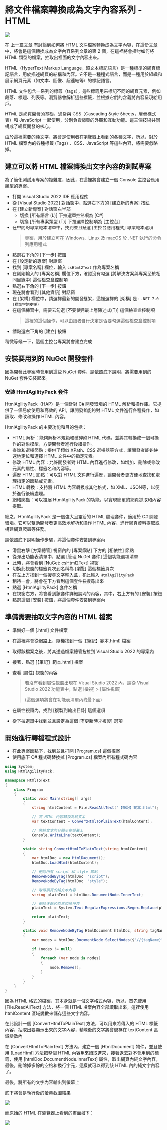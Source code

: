 # 將文件檔案轉換成為文字內容系列 - HTML 

![](../Images/X2023-9948.png)

在 [上一篇文章](https://csharpkh.blogspot.com/2023/05/CSharp-Net-Convert-Document-To-Text-HTML.html) 有討論到如何將 HTML 文件檔案轉換成為文字內容，在這份文章中，將會是這個轉換成為文字內容系列文章的第 2 個，在這裡將會探討如何將 HTML 類型的檔案，抽取出裡面的文字內容出來。

HTML（HyperText Markup Language，超文本標記語言）是一種標準的網頁標記語言，用於描述網頁的結構和內容。它不是一種程式語言，而是一種用於組織和展示網頁元素（如文本、圖像、超連結等）的標記語言。

HTML 文件包含一系列的標籤（tags），這些標籤用來標記不同的網頁元素，例如段落、標題、列表等。瀏覽器會解析這些標籤，並根據它們的含義將內容呈現給用戶。

HTML 是網頁開發的基礎，通常與 CSS（Cascading Style Sheets，層疊樣式表）和 JavaScript 一起使用，分別負責網頁的外觀和互動功能。這三個技術共同構成了網頁開發的核心。

由於這裡需要的純文字，將會是使用者在瀏覽器上看到的各種文字，所以，對於 HTML 檔案內的各種標籤 (Tags) 、CSS、JavaScript 等這些內容，將需要忽略掉。

## 建立可以將 HTML 檔案轉換出文字內容的測試專案

為了簡化測試用專案的複雜度，因此，在這裡將會建立一個 Console 主控台應用類型的專案。

* 打開 Visual Studio 2022 IDE 應用程式
* 從 [Visual Studio 2022] 對話窗中，點選右下方的 [建立新的專案] 按鈕
* 在 [建立新專案] 對話窗右半部
  * 切換 [所有語言 (L)] 下拉選單控制項為 [C#]
  * 切換 [所有專案類型 (T)] 下拉選單控制項為 [主控台]
* 在中間的專案範本清單中，找到並且點選 [主控台應用程式] 專案範本選項
  > 專案，用於建立可在 Windows、Linux 及 macOS 於 .NET 執行的命令列應用程式
* 點選右下角的 [下一步] 按鈕
* 在 [設定新的專案] 對話窗
* 找到 [專案名稱] 欄位，輸入 `csHtml2Text` 作為專案名稱
* 在剛剛輸入的 [專案名稱] 欄位下方，確認沒有勾選 [將解決方案與專案至於相同目錄中] 這個檢查盒控制項
* 點選右下角的 [下一步] 按鈕
* 現在將會看到 [其他資訊] 對話窗
* 在 [架構] 欄位中，請選擇最新的開發框架，這裡選擇的 [架構] 是 : `.NET 7.0 (標準字詞支援)`
* 在這個練習中，需要去勾選 [不要使用最上層陳述式(T)] 這個檢查盒控制項
  > 這裡的這個操作，可以由讀者自行決定是否要勾選這個檢查盒控制項
* 請點選右下角的 [建立] 按鈕

稍微等候一下，這個主控台專案將會建立完成

## 安裝要用到的 NuGet 開發套件

因為開發此專案時會用到這些 NuGet 套件，請依照底下說明，將需要用到的 NuGet 套件安裝起來。

### 安裝 HtmlAgilityPack 套件

HtmlAgilityPack（HAP）是一個針對 C# 開發環境的 HTML 解析和操作庫。它提供了一個易於使用和高效的 API，讓開發者能夠對 HTML 文件進行各種操作，如讀取、修改和操作 HTML 內容。

HtmlAgilityPack 的主要功能和目的包括：

* HTML 解析：能夠解析不規範和破碎的 HTML 代碼，並將其轉換成一個可操作的對象模型，方便開發者進行後續操作。
* 查詢和選擇節點：提供了類似 XPath、CSS 選擇器等方式，讓開發者能夠快速地定位和選擇 HTML 文件中的指定元素。
* 修改 HTML 內容：允許開發者對 HTML 內容進行修改，如增加、刪除或修改元素的屬性、標籤名和內容等。
* 遍歷 HTML 節點：可以對 HTML 文件進行遍歷，讓開發者更方便地查找和處理指定的節點或元素。
* HTML 轉換：支持將 HTML 內容轉換成其他格式，如 XML、JSON等，以便於進行後續處理。
* 網絡爬蟲：可以擴展 HtmlAgilityPack 的功能，以實現簡單的網頁抓取和內容提取。

總之，HtmlAgilityPack 是一個強大且靈活的 HTML 處理套件，適用於 C# 開發環境。它可以幫助開發者更高效地解析和操作 HTML 內容，進行網頁資料提取或構建網頁爬蟲等任務。

請依照底下說明操作步驟，將這個套件安裝到專案內

* 滑鼠右擊 [方案總管] 視窗內的 [專案節點] 下方的 [相依性] 節點
* 從彈出功能表清單中，點選 [管理 NuGet 套件] 這個功能選項清單
* 此時，將會看到 [NuGet: csHtml2Text] 視窗
* 切換此視窗的標籤頁次到名稱為 [瀏覽] 這個標籤頁次
* 在左上方找到一個搜尋文字輸入盒，在此輸入 `HtmlAgilityPack`
* 稍待一會，將會在下方看到這個套件被搜尋出來
* 點選 [HtmlAgilityPack] 套件名稱
* 在視窗右方，將會看到該套件詳細說明的內容，其中，右上方有的 [安裝] 按鈕
* 點選這個 [安裝] 按鈕，將這個套件安裝到專案內

## 準備需要抽取文字內容的 HTML 檔案

* 準備好一個 [.html] 文件檔案
* 在這裡將會從網路上，隨機找到一個 [【筆記】範本.html] 檔案
* 取得該檔案之後，將其透過檔案總管拖拉到 Visual Studio 2022 的專案內
* 接著，點選 [【筆記】範本.html] 檔案
* 查看 [屬性] 視窗的內容

  >若沒有看到屬性視窗出現在 Visual Studio 2022 內，請從 Visual Studio 2022 功能表中，點選 [檢視] > [屬性視窗] 
  >
  >(這個選項將會在功能表清單內的最下面)
* 在屬性視窗內，找到 [複製到輸出目錄] 這個選項
* 從下拉選單中找到並且設定為這個 [有更新時才複製] 選項

## 開始進行轉檔程式設計

* 在此專案節點下，找到並且打開 [Program.cs] 這個檔案
* 使用底下 C# 程式碼替換掉 [Program.cs] 檔案內所有程式碼內容

```csharp
using System;
using HtmlAgilityPack;

namespace HtmlToText
{
    class Program
    {
        static void Main(string[] args)
        {
            string htmlContent = File.ReadAllText("【筆記】範本.html");

            // 將 HTML 內容轉換為純文本
            var textContent = ConvertHtmlToPlainText(htmlContent);

            // 將純文本內容顯示在螢幕上
            Console.WriteLine(textContent);
        }

        static string ConvertHtmlToPlainText(string htmlContent)
        {
            var htmlDoc = new HtmlDocument();
            htmlDoc.LoadHtml(htmlContent);

            // 刪除所有 script 和 style 節點
            RemoveNodeByTag(htmlDoc, "script");
            RemoveNodeByTag(htmlDoc, "style");

            // 取得網頁的純文本內容
            string plainText = htmlDoc.DocumentNode.InnerText;

            // 刪除多餘的空格和換行符
            plainText = System.Text.RegularExpressions.Regex.Replace(plainText, @"\s+", " ").Trim();

            return plainText;
        }

        static void RemoveNodeByTag(HtmlDocument htmlDoc, string tagName)
        {
            var nodes = htmlDoc.DocumentNode.SelectNodes($"//{tagName}");

            if (nodes != null)
            {
                foreach (var node in nodes)
                {
                    node.Remove();
                }
            }
        }
    }
}
```

因為 HTML 格式的檔案，其本身就是一個文字格式內容，所以，首先使用 [File.ReadAllText] 方法，將一個 HTML 檔案內容全部讀取出來，這裡使用 htmlContent 區域變數來儲存這些文字內容。

在此設計一個 [ConvertHtmlToPlainText] 方法，可以用來將傳入的 HTML 標籤內容，抽取出要顯示出來的文字內容，精煉後的文字將會儲存在 textContent 區域變數內

在 [ConvertHtmlToPlainText] 方法內，建立一個 [HtmlDocument] 物件，並且使用 [LoadHtml] 方法把整個 HTML 內容用來讀取進來，接著退去對不會用到的標籤，使用 [htmlDoc.DocumentNode.InnerText] 屬性，取出網頁內純文字內容，最後，刪除掉多餘的空格和換行字元，這樣就可以得到該 HTML 內的純文字內容了。

最後，將所有的文字內容輸出到螢幕上

底下將會是執行後的螢幕截圖結果

![](../Images/X2023-9945.png)

而原始的 HTML 在瀏覽器上看到的畫面如下：

![](../Images/X2023-9947.png)
